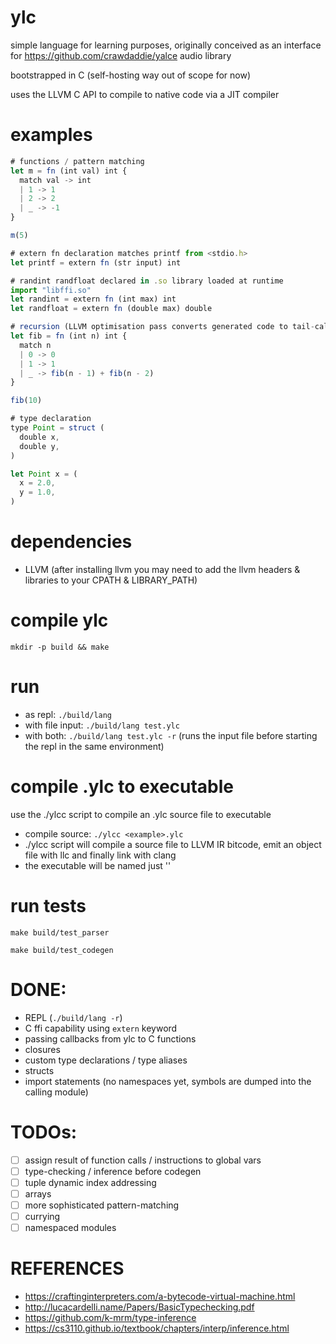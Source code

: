 # ylc
simple language for learning purposes, originally conceived as an interface for https://github.com/crawdaddie/yalce audio library

bootstrapped in C (self-hosting way out of scope for now)

uses the LLVM C API to compile to native code via a JIT compiler


# examples
```javascript
# functions / pattern matching
let m = fn (int val) int {
  match val -> int
  | 1 -> 1 
  | 2 -> 2
  | _ -> -1
}

m(5)

# extern fn declaration matches printf from <stdio.h>
let printf = extern fn (str input) int

# randint randfloat declared in .so library loaded at runtime
import "libffi.so"
let randint = extern fn (int max) int
let randfloat = extern fn (double max) double

# recursion (LLVM optimisation pass converts generated code to tail-calls where possible)
let fib = fn (int n) int {
  match n
  | 0 -> 0
  | 1 -> 1
  | _ -> fib(n - 1) + fib(n - 2)
}

fib(10)

# type declaration
type Point = struct (
  double x,
  double y,
)

let Point x = (
  x = 2.0,
  y = 1.0,
)


```
# dependencies
- LLVM (after installing llvm you may need to add the llvm headers & libraries to your CPATH & LIBRARY_PATH)

# compile ylc
`mkdir -p build && make`

# run
- as repl: `./build/lang`
- with file input: `./build/lang test.ylc`
- with both: `./build/lang test.ylc -r` (runs the input file before starting the repl in the same environment)

# compile .ylc to executable
use the ./ylcc script to compile an .ylc source file to executable

- compile source: `./ylcc <example>.ylc`
- ./ylcc script will compile a source file to LLVM IR bitcode,
emit an object file with llc and finally link with clang
- the executable will be named just '<example>'


# run tests
`make build/test_parser`

`make build/test_codegen`


# DONE:
- REPL (`./build/lang -r`)
- C ffi capability using `extern` keyword
- passing callbacks from ylc to C functions
- closures
- custom type declarations / type aliases
- structs
- import statements (no namespaces yet, symbols are dumped into the calling module)

# TODOs:
- [ ] assign result of function calls / instructions to global vars 
- [ ] type-checking / inference before codegen
- [ ] tuple dynamic index addressing
- [ ] arrays
- [ ] more sophisticated pattern-matching
- [ ] currying
- [ ] namespaced modules

# REFERENCES
- https://craftinginterpreters.com/a-bytecode-virtual-machine.html
- http://lucacardelli.name/Papers/BasicTypechecking.pdf
- https://github.com/k-mrm/type-inference
- https://cs3110.github.io/textbook/chapters/interp/inference.html
